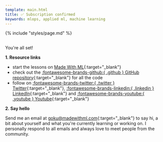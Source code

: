 ```yaml
---
template: main.html
title: ✅ Subscription confirmed
keywords: mlops, applied ml, machine learning
---
```


{% include "styles/page.md" %}

##

You're all set!

**1. Resource links**

- start the lessons on [Made With ML](https://madewithml.com/){:target="_blank"}
- check out the [:fontawesome-brands-github:{ .github } GitHub repository](https://github.com/GokuMohandas){:target="_blank"} for all the code
- follow on [:fontawesome-brands-twitter:{ .twitter } Twitter](https://twitter.com/GokuMohandas){:target="_blank"}, [:fontawesome-brands-linkedin:{ .linkedin } LinkedIn](https://www.linkedin.com/in/goku){:target="_blank"} and [:fontawesome-brands-youtube:{ .youtube } Youtube](https://www.youtube.com/c/MadeWithML){:target="_blank"}

**2. Say hello**

Send me an email at [goku@madewithml.com](mailto:goku@madewithml.com){:target="_blank"} to say hi, a bit about yourself and what you're currently learning or working on. I personally respond to all emails and always love to meet people from the community.